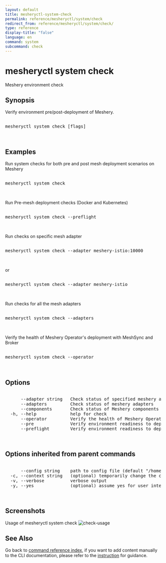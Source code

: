 ```yaml
---
layout: default
title: mesheryctl-system-check
permalink: reference/mesheryctl/system/check
redirect_from: reference/mesheryctl/system/check/
type: reference
display-title: "false"
language: en
command: system
subcommand: check
---
```


# mesheryctl system check

Meshery environment check

## Synopsis

Verify environment pre/post-deployment of Meshery.

<pre class='codeblock-pre'>
<div class='codeblock'>
mesheryctl system check [flags]

</div>
</pre> 

## Examples

Run system checks for both pre and post mesh deployment scenarios on Meshery
<pre class='codeblock-pre'>
<div class='codeblock'>
mesheryctl system check

</div>
</pre> 

Run Pre-mesh deployment checks (Docker and Kubernetes)
<pre class='codeblock-pre'>
<div class='codeblock'>
mesheryctl system check --preflight

</div>
</pre> 

Run checks on specific mesh adapter
<pre class='codeblock-pre'>
<div class='codeblock'>
mesheryctl system check --adapter meshery-istio:10000

</div>
</pre> 

or
<pre class='codeblock-pre'>
<div class='codeblock'>
mesheryctl system check --adapter meshery-istio

</div>
</pre> 

Run checks for all the mesh adapters
<pre class='codeblock-pre'>
<div class='codeblock'>
mesheryctl system check --adapters

</div>
</pre> 

Verify the health of Meshery Operator's deployment with MeshSync and Broker
<pre class='codeblock-pre'>
<div class='codeblock'>
mesheryctl system check --operator

</div>
</pre> 

## Options

<pre class='codeblock-pre'>
<div class='codeblock'>
      --adapter string   Check status of specified meshery adapter
      --adapters         Check status of meshery adapters
      --components       Check status of Meshery components
  -h, --help             help for check
      --operator         Verify the health of Meshery Operator's deployment with MeshSync and Broker
      --pre              Verify environment readiness to deploy Meshery
      --preflight        Verify environment readiness to deploy Meshery

</div>
</pre>

## Options inherited from parent commands

<pre class='codeblock-pre'>
<div class='codeblock'>
      --config string    path to config file (default "/home/runner/.meshery/config.yaml")
  -c, --context string   (optional) temporarily change the current context.
  -v, --verbose          verbose output
  -y, --yes              (optional) assume yes for user interactive prompts.

</div>
</pre>

## Screenshots

Usage of mesheryctl system check
![check-usage](/assets/img/mesheryctl/check.png)

## See Also

Go back to [command reference index](/reference/mesheryctl/), if you want to add content manually to the CLI documentation, please refer to the [instruction](/project/contributing/contributing-cli#preserving-manually-added-documentation) for guidance.
